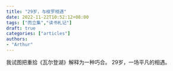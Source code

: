 ```yaml
---
title: "29岁，与梭罗相遇"
date: 2022-11-22T10:52:12+08:00
tags: ["而立集","读书札记"]
draft: true
categories: ["articles"]
authors:
- "Arthur"
---
```


我试图把重拾《瓦尔登湖》解释为一种巧合。
29岁，一场平凡的相遇。
